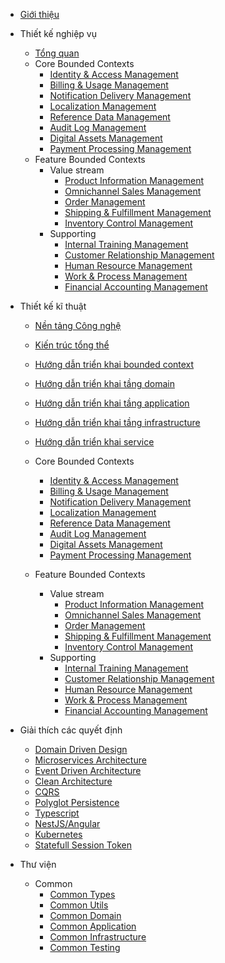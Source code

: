 - [Giới thiệu](/)

- Thiết kế nghiệp vụ

  - [Tổng quan](/domain-design/domain-design-overview.md)
  - Core Bounded Contexts
    - [Identity & Access Management](/domain-design/core/iam.md)
    - [Billing & Usage Management](/domain-design/core/bum.md)
    - [Notification Delivery Management](/domain-design/core/ndm.md)
    - [Localization Management](/domain-design/core/lzm.md)
    - [Reference Data Management](/domain-design/core/rdm.md)
    - [Audit Log Management](/domain-design/core/alm.md)
    - [Digital Assets Management](/domain-design/core/dam.md)
    - [Payment Processing Management](/domain-design/core/ppm.md)
  - Feature Bounded Contexts
    - Value stream
      - [Product Information Management](/domain-design/feature/value-stream/pim.md)
      - [Omnichannel Sales Management](/domain-design/feature/value-stream/osm.md)
      - [Order Management](/domain-design/feature/value-stream/odm.md)
      - [Shipping & Fulfillment Management](/domain-design/feature/value-stream/sfm.md)
      - [Inventory Control Management](/domain-design/feature/value-stream/icm.md)
    - Supporting
      - [Internal Training Management](/domain-design/feature/supporting/itm.md)
      - [Customer Relationship Management](/domain-design/feature/supporting/crm.md)
      - [Human Resource Management](/domain-design/feature/supporting/hrm.md)
      - [Work & Process Management](/domain-design/feature/supporting/wpm.md)
      - [Financial Accounting Management](/domain-design/feature/supporting/fam.md)

- Thiết kế kĩ thuật

  - [Nền tảng Công nghệ](/domain-implement/technology-stack.md)
  - [Kiến trúc tổng thể](/domain-implement/overall-architecture.md)
  - [Hướng dẫn triển khai bounded context](/domain-implement/bc-implement.md)
  - [Hướng dẫn triển khai tầng domain](/domain-implement/domain-implement.md)
  - [Hướng dẫn triển khai tầng application](/domain-implement/application-implement.md)
  - [Hướng dẫn triển khai tầng infrastructure](/domain-implement/infrastructure-implement.md)
  - [Hướng dẫn triển khai service](/domain-implement/service-implement.md)

  - Core Bounded Contexts
    - [Identity & Access Management](/domain-implement/core/iam-implement.md)
    - [Billing & Usage Management](/domain-implement/core/bum-implement.md)
    - [Notification Delivery Management](/domain-implement/core/ndm-implement.md)
    - [Localization Management](/domain-implement/core/lzm-implement.md)
    - [Reference Data Management](/domain-implement/core/rdm-implement.md)
    - [Audit Log Management](/domain-implement/core/alm-implement.md)
    - [Digital Assets Management](/domain-implement/core/dam-implement.md)
    - [Payment Processing Management](/domain-implement/core/ppm-implement.md)
  - Feature Bounded Contexts
    - Value stream
      - [Product Information Management](/domain-implement/feature/value-stream/pim-implement.md)
      - [Omnichannel Sales Management](/domain-implement/feature/value-stream/osm-implement.md)
      - [Order Management](/domain-implement/feature/value-stream/odm-implement.md)
      - [Shipping & Fulfillment Management](/domain-implement/feature/value-stream/sfm-implement.md)
      - [Inventory Control Management](/domain-implement/feature/value-stream/icm-implement.md)
    - Supporting
      - [Internal Training Management](/domain-implement/feature/supporting/itm-implement.md)
      - [Customer Relationship Management](/domain-implement/feature/supporting/crm-implement.md)
      - [Human Resource Management](/domain-implement/feature/supporting/hrm-implement.md)
      - [Work & Process Management](/domain-implement/feature/supporting/wpm-implement.md)
      - [Financial Accounting Management](/domain-implement/feature/supporting/fam-implement.md)

- Giải thích các quyết định

  - [Domain Driven Design](/explain-decisions/ddd.md)
  - [Microservices Architecture](/explain-decisions/ma.md)
  - [Event Driven Architecture](/explain-decisions/eda.md)
  - [Clean Architecture](/explain-decisions/ca.md)
  - [CQRS](/explain-decisions/cqrs.md)
  - [Polyglot Persistence](/explain-decisions/pp.md)
  - [Typescript](/explain-decisions/pl.md)
  - [NestJS/Angular](/explain-decisions/fw.md)
  - [Kubernetes](/explain-decisions/k8s.md)
  - [Statefull Session Token](/explain-decisions/statefull-session-token.md)

- Thư viện
  - Common
    - [Common Types](/libraries/common-types/common-types.md)
    - [Common Utils](/libraries/common-utils/common-utils.md)
    - [Common Domain](/libraries/common-domain/common-domain.md)
    - [Common Application](/libraries/common-application/common-application.md)
    - [Common Infrastructure](/libraries/common-infrastructure/common-infrastructure.md)
    - [Common Testing](/libraries/common-testing/common-testing.md)
